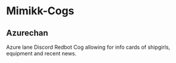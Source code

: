 # Mimikk-Cogs
## Azurechan
Azure lane Discord Redbot Cog allowing for info cards of shipgirls, equipment and recent news.
